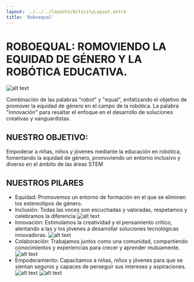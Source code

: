 ```yaml
---
layout: ../../../layouts/ActivityLayout.astro
title: 'Roboequal'
---
```


# ROBOEQUAL: ROMOVIENDO LA EQUIDAD DE GÉNERO Y LA ROBÓTICA EDUCATIVA.

![alt text](image-1.png)

Combinación de las palabras "robot" y "equal", enfatizando el objetivo de promover la equidad de género en el campo de la robótica. La palabra "innovación" para resaltar el enfoque en el desarrollo de soluciones creativas y vanguardistas.

## NUESTRO OBJETIVO:

Empoderar a niñas, niños y jóvenes mediante la educación en robótica, fomentando la equidad de género, promoviendo un entorno inclusivo y diverso en el ámbito de las áreas STEM
   

## NUESTROS PILARES

- Equidad: Promovemos un entorno de formación en el que se eliminen los estereotipos de género.
- Inclusión: Todas las voces son escuchadas y valoradas, respetamos y celebramos la diferencia
    ![alt text](image.png)
- Innovación: Estimulamos la creatividad y el pensamiento crítico, alentando a las y los jóvenes a desarrollar soluciones 
  tecnológicas innovadoras.
    ![alt text](image-2.png)
- Colaboración: Trabajamos juntos como una comunidad, compartiendo conocimientos y experiencias para crecer y aprender mutuamente.
  ![alt text](image-5.png)
- Empoderamiento: Capacitamos a niñas, niños y jóvenes para que se sientan seguros y capaces de perseguir sus intereses y aspiraciones.
  ![alt text](image-6.png)
  ![alt text](image-7.png)

<style></style>
   
 
